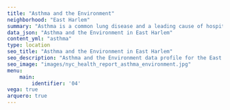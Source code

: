 ```yaml
---
title: "Asthma and the Environment"
neighborhood: "East Harlem"
summary: "Asthma is a common lung disease and a leading cause of hospitalizations for children under 15 years old. This report provides a summary of asthma indicators by neighborhood. It also describes housing and neighborhood characteristics that can make asthma worse."
data_json: "Asthma and the Environment in East Harlem"
content_yml: "asthma"
type: location
seo_title: "Asthma and the Environment in East Harlem"
seo_description: "Asthma and the Environment data profile for the East Harlem neighborhood of NYC."
seo_image: "images/nyc_health_report_asthma_environment.jpg"
menu:
    main:
        identifier: '04'
vega: true
arquero: true
---
```

